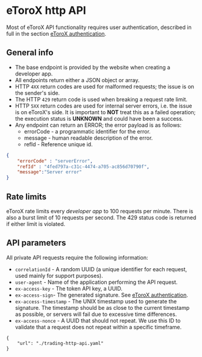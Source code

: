 # eToroX http API

Most of eToroX API functionality requires user authentication, described in full in the section [eToroX authentication](./authentication).

## General info
* The base endpoint is provided by the website when creating a developer app.
* All endpoints return either a JSON object or array.
* HTTP `4XX` return codes are used for malformed requests;
  the issue is on the sender's side.
* The HTTP `429` return code is used when breaking a request rate limit.
* HTTP `5XX` return codes are used for internal server errors, i.e. the issue is on
  eToroX's side.
  It is important to **NOT** treat this as a failed operation; the execution status is
  **UNKNOWN** and could have been a success.
* Any endpoint can return an ERROR; the error payload is as follows:
    * errorCode - a programmatic identifier for the error.
    * message - human readable description of the error.
    * refId - Reference unique id.
```json
{
    "errorCode" : "serverError",
    "refId" : "4fed797a-c31c-4474-a705-ac856d70790f",
    "message":"Server error"
}
```

## Rate limits
eToroX rate limits every *developer app* to 100 requests per minute. There is also a burst limit of 10 requests per second.
The 429 status code is returned if either limit is violated.

## API parameters 
All private API requests require the following information:
* `correlationId` - A random UUID (a unique identifier for each request, used mainly for support purposes).
* `user-agent` - Name of the application performing the API request.
* `ex-access-key` - The token API key, a UUID.
* `ex-access-sign`- The generated signature. See [eToroX authentication](authentication).
* `ex-access-timestamp` - The UNIX  timestamp used to generate the signature. The timestamp should be as close to the current timestamp as possible, or servers will fail due to excessive time differences.
* `ex-access-nonce` - A UUID that should not repeat. We use this ID to validate that a request does not repeat within a specific timeframe.

```embed-swagger
{         
    "url": "./trading-http-api.yaml"
}
```